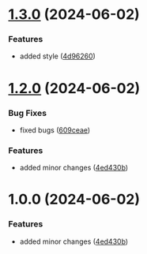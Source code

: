 # [1.3.0](https://github.com/devKirkCartano/release/compare/v1.2.0...v1.3.0) (2024-06-02)


### Features

* added style ([4d96260](https://github.com/devKirkCartano/release/commit/4d96260550b3d7069e85bba0b3aca7e505e57038))

# [1.2.0](https://github.com/devKirkCartano/release/compare/v1.1.0...v1.2.0) (2024-06-02)


### Bug Fixes

* fixed bugs ([609ceae](https://github.com/devKirkCartano/release/commit/609ceaec41ec6d8806e9fb6a1f46c587ca6ff649))


### Features

* added minor changes ([4ed430b](https://github.com/devKirkCartano/release/commit/4ed430b4a3adea73b87c8ef26b0399cbf0c89249))

# 1.0.0 (2024-06-02)


### Features

* added minor changes ([4ed430b](https://github.com/devKirkCartano/release/commit/4ed430b4a3adea73b87c8ef26b0399cbf0c89249))
